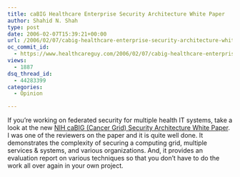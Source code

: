 ```yaml
---
title: caBIG Healthcare Enterprise Security Architecture White Paper
author: Shahid N. Shah
type: post
date: 2006-02-07T15:39:21+00:00
url: /2006/02/07/cabig-healthcare-enterprise-security-architecture-white-paper/
oc_commit_id:
  - https://www.healthcareguy.com/2006/02/07/cabig-healthcare-enterprise-security-architecture-white-paper/1478769003
views:
  - 1887
dsq_thread_id:
  - 44283399
categories:
  - Opinion

---
```

If you&#8217;re working on federated security for multiple health IT systems, take a look at the new [NIH caBIG (Cancer Grid) Security Architecture White Paper][1]. I was one of the reviewers on the paper and it is quite well done. It demonstrates the complexity of securing a computing grid, multiple services & systems, and various organizations. And, it provides an evaluation report on various techniques so that you don&#8217;t have to do the work all over again in your own project.

 [1]: https://cabig.nci.nih.gov/workspaces/Architecture/caBIG_Security_Technology_Evaluation_White_Paper_20060123.pdf